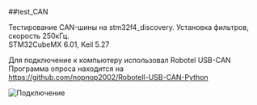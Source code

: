 ﻿##test_CAN

Тестирование CAN-шины на stm32f4_discovery.
Установка фильтров, скорость 250кГц.   
STM32CubeMX 6.01, Keil 5.27              

Для подключение к компьютеру использовал Robotel USB-CAN
Программа опроса находится на https://github.com/nopnop2002/Robotell-USB-CAN-Python  

![Подключение](https://github.com/fiskov/testProg/blob/master/test_bxCAN_filter.jpg)  

